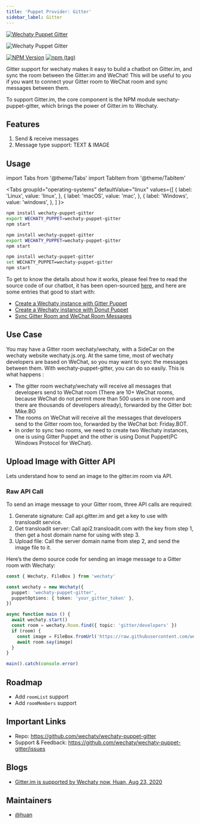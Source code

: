 ```yaml
---
title: 'Puppet Provider: Gitter'
sidebar_label: Gitter
---
```


[![Wechaty Puppet Gitter](https://img.shields.io/badge/Puppet-Gitter-blueviolet)](gitter)

![Wechaty Puppet Gitter](https://raw.githubusercontent.com/wechaty/wechaty-puppet-gitter/HEAD/docs/images/wechaty-puppet-gitter.png)

[![NPM Version](https://badge.fury.io/js/wechaty-puppet-gitter.svg)](https://badge.fury.io/js/wechaty-puppet-gitter)
[![npm (tag)](https://img.shields.io/npm/v/wechaty-puppet-gitter/next.svg)](https://www.npmjs.com/package/wechaty-puppet-gitter?activeTab=versions)

Gitter support for wechaty makes it easy to build a chatbot on Gitter.im, and sync the room between the Gitter.im and WeChat! This will be useful to you if you want to connect your Gitter room to WeChat room and sync messages between them.

To support Gitter.im, the core component is the NPM module wechaty-puppet-gitter, which brings the power of Gitter.im to Wechaty.

## Features

1. Send & receive messages
1. Message type support: TEXT & IMAGE

## Usage

<!-- MDX import -->
import Tabs from '@theme/Tabs'
import TabItem from '@theme/TabItem'

<Tabs
  groupId="operating-systems"
  defaultValue="linux"
  values={[
    { label: 'Linux',   value: 'linux', },
    { label: 'macOS',   value: 'mac', },
    { label: 'Windows', value: 'windows', },
  ]
}>

<TabItem value="linux">

```sh
npm install wechaty-puppet-gitter
export WECHATY_PUPPET=wechaty-puppet-gitter
npm start
```

</TabItem>
<TabItem value="mac">

```sh
npm install wechaty-puppet-gitter
export WECHATY_PUPPET=wechaty-puppet-gitter
npm start
```

</TabItem>
<TabItem value="windows">

```sh
npm install wechaty-puppet-gitter
set WECHATY_PUPPET=wechaty-puppet-gitter
npm start
```

</TabItem>
</Tabs>

To get to know the details about how it works, please feel free to read the source code of our chatbot, it has been open-sourced [here](https://github.com/wechaty/friday/), and here are some entries that good to start with:

- [Create a Wechaty instance with Gitter Puppet](https://github.com/wechaty/friday/blob/c73f0647f7a03c5e10ee5745fc4bc2d818456e85/src/bots/gitter/bot.ts#L14-L21)
- [Create a Wechaty instance with Donut Puppet](https://github.com/wechaty/friday/blob/c73f0647f7a03c5e10ee5745fc4bc2d818456e85/src/friday/bot.ts#L23-L26)
- [Sync Gitter Room and WeChat Room Messages](https://github.com/wechaty/friday/blob/c73f0647f7a03c5e10ee5745fc4bc2d818456e85/src/cross-puppet.ts#L38-L81)

## Use Case

You may have a Gitter room wechaty/wechaty, with a SideCar on the wechaty website wechaty.js.org. At the same time, most of wechaty developers are based on WeChat, so you may want to sync the messages between them. With wechaty-puppet-gitter, you can do so easily. This is what happens :

- The gitter room wechaty/wechaty will receive all messages that developers send to WeChat room (There are 10+ WeChat rooms, because WeChat do not permit more than 500 users in one room and there are thousands of developers already), forwarded by the Gitter bot: Mike.BO
- The rooms on WeChat will receive all the messages that developers send to the Gitter room too, forwarded by the WeChat bot: Friday.BOT.
- In order to sync two rooms, we need to create two Wechaty instances, one is using Gitter Puppet and the other is using Donut Puppet(PC Windows Protocol for WeChat).

## Upload Image with Gitter API

Lets understand how to send an image to the gitter.im room via API.

### Raw API Call

To send an image message to your Gitter room, three API calls are required:

1. Generate signature: Call api.gitter.im and get a key to use with transloadit service.
2. Get transloadit server: Call api2.transloadit.com with the key from step 1, then get a host domain name for using with step 3.
3. Upload file: Call the server domain name from step 2, and send the image file to it.

Here’s the demo source code for sending an image message to a Gitter room with Wechaty:

```ts
const { Wechaty, FileBox } from 'wechaty'

const wechaty = new Wechaty({
  puppet: 'wechaty-puppet-gitter',
  puppetOptions: { token: 'your_gitter_token' },
})

async function main () {
  await wechaty.start()
  const room = wechaty.Room.find({ topic: 'gitter/developers' })
  if (room) {
    const image = FileBox.fromUrl('https://raw.githubusercontent.com/wechaty/wechaty-puppet-gitter/master/docs/images/wechaty-puppet-gitter.png')
    await room.say(image)
  }
}

main().catch(console.error)
```

## Roadmap

- Add `roomList` support
- Add `roomMembers` support

## Important Links

- Repo: <https://github.com/wechaty/wechaty-puppet-gitter>
- Support & Feedback: <https://github.com/wechaty/wechaty-puppet-gitter/issues>

## Blogs

- [Gitter.im is supported by Wechaty now, Huan, Aug 23, 2020](https://wechaty.js.org/2020/08/23/wechaty-puppet-gitter/)

## Maintainers

- [@huan](https://wechaty.js.org/contributors/huan)
